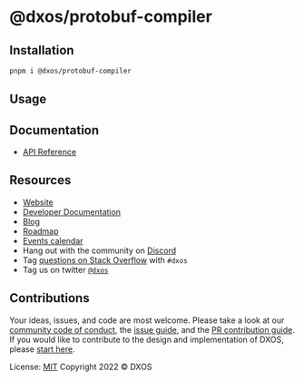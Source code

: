 # @dxos/protobuf-compiler

## Installation

```bash
pnpm i @dxos/protobuf-compiler
```

## Usage

## Documentation

- [API Reference](https://docs.dxos.org/api/@dxos/protobuf-compiler)

## Resources

- [Website](https://dxos.org)
- [Developer Documentation](https://docs.dxos.org)
- [Blog](https://blog.dxos.org)
- [Roadmap](https://docs.dxos.org/roadmap)
- [Events calendar](https://blog.dxos.org/events)
- Hang out with the community on [Discord](https://dxos.org/discord)
- Tag [questions on Stack Overflow](https://stackoverflow.com/questions/tagged/dxos) with `#dxos`
- Tag us on twitter [`@dxos`](https://twitter.com/dxos)

## Contributions

Your ideas, issues, and code are most welcome. Please take a look at our [community code of conduct](), the [issue guide](), and the [PR contribution guide](). If you would like to contribute to the design and implementation of DXOS, please [start here]().

License: [MIT](./LICENSE.md) Copyright 2022 © DXOS
